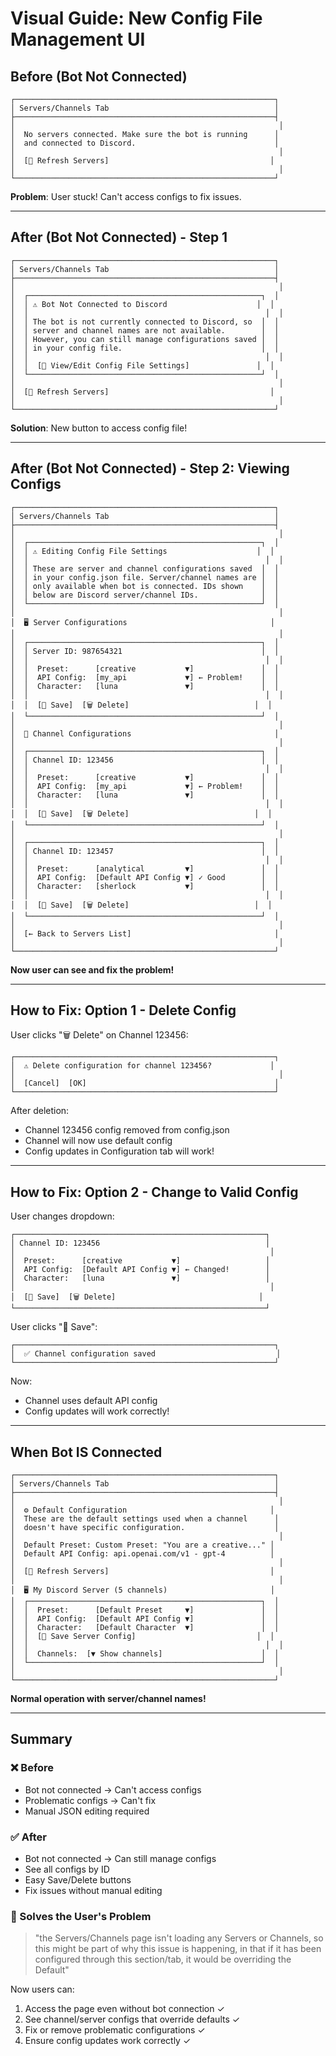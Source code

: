 # Visual Guide: New Config File Management UI

## Before (Bot Not Connected)

```
┌──────────────────────────────────────────────────────────┐
│ Servers/Channels Tab                                     │
├──────────────────────────────────────────────────────────┤
│                                                           │
│  No servers connected. Make sure the bot is running      │
│  and connected to Discord.                               │
│                                                           │
│  [🔄 Refresh Servers]                                    │
│                                                           │
└──────────────────────────────────────────────────────────┘
```

**Problem**: User stuck! Can't access configs to fix issues.

---

## After (Bot Not Connected) - Step 1

```
┌──────────────────────────────────────────────────────────┐
│ Servers/Channels Tab                                     │
├──────────────────────────────────────────────────────────┤
│                                                           │
│  ┌────────────────────────────────────────────────────┐  │
│  │ ⚠️ Bot Not Connected to Discord                    │  │
│  │                                                     │  │
│  │ The bot is not currently connected to Discord, so  │  │
│  │ server and channel names are not available.        │  │
│  │ However, you can still manage configurations saved │  │
│  │ in your config file.                               │  │
│  │                                                     │  │
│  │  [📁 View/Edit Config File Settings]               │  │
│  └────────────────────────────────────────────────────┘  │
│                                                           │
│  [🔄 Refresh Servers]                                    │
│                                                           │
└──────────────────────────────────────────────────────────┘
```

**Solution**: New button to access config file!

---

## After (Bot Not Connected) - Step 2: Viewing Configs

```
┌──────────────────────────────────────────────────────────┐
│ Servers/Channels Tab                                     │
├──────────────────────────────────────────────────────────┤
│                                                           │
│  ┌────────────────────────────────────────────────────┐  │
│  │ ⚠️ Editing Config File Settings                    │  │
│  │                                                     │  │
│  │ These are server and channel configurations saved  │  │
│  │ in your config.json file. Server/channel names are │  │
│  │ only available when bot is connected. IDs shown    │  │
│  │ below are Discord server/channel IDs.              │  │
│  └────────────────────────────────────────────────────┘  │
│                                                           │
│  🖥️ Server Configurations                                │
│                                                           │
│  ┌────────────────────────────────────────────────────┐  │
│  │ Server ID: 987654321                               │  │
│  │                                                     │  │
│  │  Preset:      [creative           ▼]               │  │
│  │  API Config:  [my_api             ▼] ← Problem!    │  │
│  │  Character:   [luna               ▼]               │  │
│  │                                                     │  │
│  │  [💾 Save]  [🗑️ Delete]                            │  │
│  └────────────────────────────────────────────────────┘  │
│                                                           │
│  💬 Channel Configurations                                │
│                                                           │
│  ┌────────────────────────────────────────────────────┐  │
│  │ Channel ID: 123456                                 │  │
│  │                                                     │  │
│  │  Preset:      [creative           ▼]               │  │
│  │  API Config:  [my_api             ▼] ← Problem!    │  │
│  │  Character:   [luna               ▼]               │  │
│  │                                                     │  │
│  │  [💾 Save]  [🗑️ Delete]                            │  │
│  └────────────────────────────────────────────────────┘  │
│                                                           │
│  ┌────────────────────────────────────────────────────┐  │
│  │ Channel ID: 123457                                 │  │
│  │                                                     │  │
│  │  Preset:      [analytical         ▼]               │  │
│  │  API Config:  [Default API Config ▼] ✓ Good        │  │
│  │  Character:   [sherlock           ▼]               │  │
│  │                                                     │  │
│  │  [💾 Save]  [🗑️ Delete]                            │  │
│  └────────────────────────────────────────────────────┘  │
│                                                           │
│  [← Back to Servers List]                                │
│                                                           │
└──────────────────────────────────────────────────────────┘
```

**Now user can see and fix the problem!**

---

## How to Fix: Option 1 - Delete Config

User clicks "🗑️ Delete" on Channel 123456:

```
┌──────────────────────────────────────────────────────────┐
│  ⚠️ Delete configuration for channel 123456?             │
│                                                           │
│  [Cancel]  [OK]                                          │
└──────────────────────────────────────────────────────────┘
```

After deletion:
- Channel 123456 config removed from config.json
- Channel will now use default config
- Config updates in Configuration tab will work!

---

## How to Fix: Option 2 - Change to Valid Config

User changes dropdown:

```
┌────────────────────────────────────────────────────────┐
│ Channel ID: 123456                                     │
│                                                         │
│  Preset:      [creative           ▼]                   │
│  API Config:  [Default API Config ▼] ← Changed!        │
│  Character:   [luna               ▼]                   │
│                                                         │
│  [💾 Save]  [🗑️ Delete]                                │
└────────────────────────────────────────────────────────┘
```

User clicks "💾 Save":

```
┌──────────────────────────────────────────────────────────┐
│  ✅ Channel configuration saved                           │
└──────────────────────────────────────────────────────────┘
```

Now:
- Channel uses default API config
- Config updates will work correctly!

---

## When Bot IS Connected

```
┌──────────────────────────────────────────────────────────┐
│ Servers/Channels Tab                                     │
├──────────────────────────────────────────────────────────┤
│                                                           │
│  ⚙️ Default Configuration                                │
│  These are the default settings used when a channel      │
│  doesn't have specific configuration.                    │
│                                                           │
│  Default Preset: Custom Preset: "You are a creative..." │
│  Default API Config: api.openai.com/v1 - gpt-4          │
│                                                           │
│  [🔄 Refresh Servers]                                    │
│                                                           │
│  🖥️ My Discord Server (5 channels)                       │
│  ┌────────────────────────────────────────────────────┐  │
│  │  Preset:      [Default Preset     ▼]               │  │
│  │  API Config:  [Default API Config ▼]               │  │
│  │  Character:   [Default Character  ▼]               │  │
│  │  [💾 Save Server Config]                           │  │
│  │                                                     │  │
│  │  Channels:  [▼ Show channels]                      │  │
│  └────────────────────────────────────────────────────┘  │
│                                                           │
└──────────────────────────────────────────────────────────┘
```

**Normal operation with server/channel names!**

---

## Summary

### ❌ Before
- Bot not connected → Can't access configs
- Problematic configs → Can't fix
- Manual JSON editing required

### ✅ After  
- Bot not connected → Can still manage configs
- See all configs by ID
- Easy Save/Delete buttons
- Fix issues without manual editing

### 🎯 Solves the User's Problem
> "the Servers/Channels page isn't loading any Servers or Channels, so this might be part of why this issue is happening, in that if it has been configured through this section/tab, it would be overriding the Default"

Now users can:
1. Access the page even without bot connection ✓
2. See channel/server configs that override defaults ✓
3. Fix or remove problematic configurations ✓
4. Ensure config updates work correctly ✓
